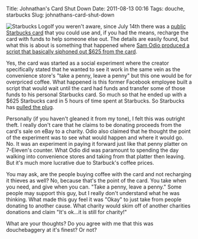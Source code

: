 Title: Johnathan's Card Shut Down
Date: 2011-08-13 00:16
Tags: douche, starbucks
Slug: johnathans-card-shut-down

![Starbucks Logo](http://blog.traeblain.com/wp-content/uploads/starbucks-logo-current.jpg "Starbucks alignleft")If you weren't aware, since July 14th there was a [public Starbucks card](http://mashable.com/2011/08/10/jonathans-card-starbucks/) that you could use and, if you had the means, recharge the card with funds to help someone else out. The details are easily found, but what this is about is something that happened where [Sam Odio produced a script that basically siphoned out $625 from the card](http://sam.odio.com/2011/08/12/i-took-625-jonathans-card/).

Yes, the card was started as a social experiment where the creator specifically stated that he wanted to see it work in the same vein as the convenience store's "take a penny, leave a penny" but this one would be for overpriced coffee. What happened is this former Facebook employee built a script that would wait until the card had funds and transfer some of those funds to his personal Starbucks card. So much so that he ended up with a  $625 Starbucks card in 5 hours of time spent at Starbucks. So Starbucks has [pulled the plug](http://mashable.com/2011/08/13/jonathans-card-shut-down/).

Personally (if you haven't gleaned it from my tone), I felt this was outright theft. I really don't care that he claims to be donating proceeds from the card's sale on eBay to a charity. Odio also claimed that he thought the point of the experiment was to see what would happen and where it would go. No. It was an experiment in paying it forward just like that penny platter on 7-Eleven's counter. What Odio did was paramount to spending the day walking into convenience stores and taking from that platter then leaving. But it's much more lucrative due to Starbuck's coffee prices.

You may ask, are the people buying coffee with the card and not recharging it thieves as well? No, because that's the point of the card.  You take when you need, and give when you can. "Take a penny, leave a penny." Some people may support this guy, but I really don't understand what he was thinking. What made this guy feel it was "Okay" to just take from people donating to another cause. What charity would skim off of another charities donations and claim "It's ok...it is still for charity!"

What are your thoughts? Do you agree with me that this was douchebaggery at it's finest? Or not?